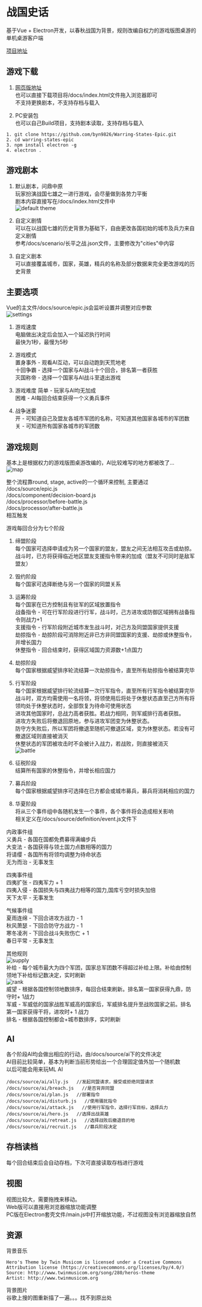 # 战国史话
基于Vue + Electron开发，以春秋战国为背景，规则改编自权力的游戏版图桌游的单机桌游客户端   

[项目地址](https://github.com/byn9826/Warring-States-Epic)   

游戏下载
--
1. [网页版地址](https://byn9826.github.io/Warring-States-Epic/)   
也可以直接下载项目将/docs/index.html文件拖入浏览器即可  
不支持更换剧本，不支持存档与载入   
   
2. PC安装包  
也可以自己Build项目，支持剧本读取，支持存档与载入   
```
1. git clone https://github.com/byn9826/Warring-States-Epic.git   
2. cd warring-states-epic  
3. npm install electron -g  
4. electron .   
```  
   
游戏剧本  
--
1. 默认剧本，问鼎中原  
玩家扮演战国七雄之一进行游戏，会尽量做到各势力平衡   
剧本内容直接写在/docs/index.html文件中  
![default theme](https://raw.githubusercontent.com/byn9826/Warring-States-Epic/master/~legend/1.jpg)   
  
2. 自定义剧情  
可以在以战国七雄的历史背景为基础下，自由更改各国初始的城市及兵力来自定义剧情   
参考/docs/scenario/长平之战.json文件，主要修改为"cities"中内容   
   
3. 自定义剧本  
可以直接覆盖城市，国家，英雄，精兵的名称及部分数据来完全更改游戏的历史背景  
   
主要选项
--  
Vue的主文件/docs/source/epic.js会监听设置并调整对应参数   
![settings](https://raw.githubusercontent.com/byn9826/Warring-States-Epic/master/~legend/2.jpg)   
  
1. 游戏速度   
电脑做出决定后会加入一个延迟执行时间  
最快为1秒，最慢为5秒   
    
2. 游戏模式  
置身事外 - 观看AI互动，可以自动跑到天荒地老   
十回争霸 - 选择一个国家与AI战斗十个回合，排名第一者获胜   
灭国称帝 - 选择一个国家与AI战斗至退出游戏   

3. 游戏难度
简单 - 玩家与AI均无加成   
困难 - AI每回合结束获得一个义勇兵事件    

4. 战争迷雾  
开 - 可知道自己及盟友各城市军团的名称，可知道其他国家各城市的军团数   
关 - 可知道所有国家各城市的军团数   

游戏规则
--
基本上是根据权力的游戏版图桌游改编的，AI比较难写的地方都被改了...   
![map](https://raw.githubusercontent.com/byn9826/Warring-States-Epic/master/~legend/3.jpg)   

整个流程靠round, stage, active的一个循环来控制, 主要通过  
/docs/source/epic.js   
/docs/component/decision-board.js     
/docs/processor/before-battle.js   
/docs/processor/after-battle.js   
相互触发    

游戏每回合分为七个阶段  
  
1. 缔盟阶段  
每个国家可选择申请成为另一个国家的盟友，盟友之间无法相互攻击或劫掠。  
战斗时，已方将获得临近地区盟友支援指令带来的加成（盟友不可同时是敌军盟友）     
  
2. 毁约阶段  
每个国家可选择断绝与另一个国家的同盟关系   
    
3. 运筹阶段  
每个国家在已方控制且有驻军的区域放置指令   
战备指令 - 可在行军阶段进行行军，战斗时，己方进攻或防御区域拥有战备指令则战力+1   
支援指令 - 行军阶段附近城市发生战斗时，对己方及同盟国家提供支援   
劫掠指令 - 劫掠阶段可消除附近非已方非同盟国家的支援、劫掠或休整指令，并增长国力   
休整指令 - 回合结束时，获得区域国力资源数+1点国力   

4. 劫掠阶段  
每个国家根据威望排序轮流结算一次劫掠指令，直至所有劫掠指令被结算完毕  

5. 行军阶段  
每个国家根据威望排行轮流结算一次行军指令，直至所有行军指令被结算完毕   
战斗时，双方均需使用一名将领，将领使用后将处于休整状态直至己方所有将领均处于休整状态时，全部恢复为待命可使用状态   
进攻其他国家时，总战力高者获胜。若战力相同，则军威排行高者获胜。   
进攻方失败后将撤退回原地，参与进攻军团变为休整状态。  
防守方失败后，所以军团将撤退至随机可撤退区域，变为休整状态。若没有可撤退区域则直接被消灭    
休整状态的军团被攻击时不会被计入战力，若战败，则直接被消灭    
![battle](https://raw.githubusercontent.com/byn9826/Warring-States-Epic/master/~legend/6.jpg)   

6. 征税阶段  
结算所有国家的休整指令，并增长相应国力   

7. 募兵阶段  
每个国家根据威望排序可选择在已方都会或城市募兵，募兵将消耗相应的国力   

8. 华夏阶段  
将从三个事件组中各随机发生一个事件，各个事件将会造成相关影响  
相关定义在/docs/source/definition/event.js文件下  
  
内政事件组  
义勇兵 - 各国在国都免费募得满编步兵  
大变法 - 各国获得与领土国力点数相等的国力  
将请缨 - 各国所有将领均调整为待命状态  
无为而治 - 无事发生  
  
四夷事件组  
四夷扩张 - 四夷军力 + 1  
四夷入侵 - 各国损失与四夷战力相等的国力,国库亏空时损失加倍  
天下太平 - 无事发生  
  
气候事件组  
夏雨连绵 - 下回合进攻方战力 - 1  
秋风萧瑟 - 下回合防守方战力 - 1  
寒冬凌冽 - 下回合战斗失败伤亡 + 1  
春日平常 - 无事发生  

其他规则    
![supply](https://raw.githubusercontent.com/byn9826/Warring-States-Epic/master/~legend/4.jpg)   
补给 - 每个城市最大为四个军团，国家总军团数不得超过补给上限。补给由控制领地下补给标记数决定，实时刷新  
![rank](https://raw.githubusercontent.com/byn9826/Warring-States-Epic/master/~legend/5.jpg)   
威望 - 根据各国控制领地数排序，每回合结束刷新。排名第一国家获得九鼎，防守时+ 1战力  
军威 - 军威低的国家战胜军威高的国家后，军威排名提升至战败国家之前。排名第一国家获得干将，进攻时+ 1 战力  
排名 - 根据各国控制都会+城市数排序，实时刷新  

AI
--  
各个阶段AI均会做出相应的行动，由/docs/source/ai下的文件决定   
AI目前比较简单，基本为判断当前形势给出一个合理固定值外加一个随机数   
以后可能会用来玩ML AI  
```
/docs/source/ai/ally.js   //发起同盟请求，接受或拒绝同盟请求  
/docs/source/ai/breach.js   //是否背弃同盟   
/docs/source/ai/plan.js   //部署指令   
/docs/source/ai/disturb.js   //使用骚扰指令  
/docs/source/ai/attack.js   //使用行军指令，选择行军目标，选择兵力  
/docs/source/ai/hero.js   //选择出战英雄   
/docs/source/ai/retreat.js   //选择战败后撤退目的地   
/docs/source/ai/recruit.js   //募兵阶段决定     
```

存档读档
--
每个回合结束后会自动存档，下次可直接读取存档进行游戏  
  
视图
--
视图比较大，需要拖拽来移动。  
Web版可以直接用浏览器缩放功能调整  
PC版在Electron套壳文件/main.js中打开缩放功能，不过视图没有浏览器缩放自然  

资源
--
背景音乐  
```
Hero's Theme by Twin Musicom is licensed under a Creative Commons Attribution license (https://creativecommons.org/licenses/by/4.0/)  
Source: http://www.twinmusicom.org/song/280/heros-theme  
Artist: http://www.twinmusicom.org  
```
背景图片  
谷歌上搜的图重新描了一遍。。。找不到原出处   